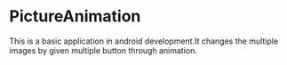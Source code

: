 # PictureAnimation
This is a basic application in android development.It changes the multiple images by given multiple button through animation.
